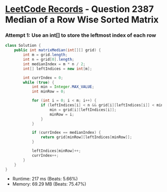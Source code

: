 # [LeetCode Records](../../README.md) - Question 2387 Median of a Row Wise Sorted Matrix

### Attempt 1: Use an int[] to store the leftmost index of each row
```java
class Solution {
    public int matrixMedian(int[][] grid) {
        int m = grid.length;
        int n = grid[0].length;
        int medianIndex = m * n / 2;
        int[] leftIndices = new int[m];

        int currIndex = 0;
        while (true) {
            int min = Integer.MAX_VALUE;
            int minRow = 0;

            for (int i = 0; i < m; i++) {
                if (leftIndices[i] < n && grid[i][leftIndices[i]] < min) {
                    min = grid[i][leftIndices[i]];
                    minRow = i;
                }
            }

            if (currIndex == medianIndex) {
                return grid[minRow][leftIndices[minRow]];
            }

            leftIndices[minRow]++;
            currIndex++;
        }
    }
}
```
- Runtime: 217 ms (Beats: 5.66%)
- Memory: 69.29 MB (Beats: 75.47%)

<br>
